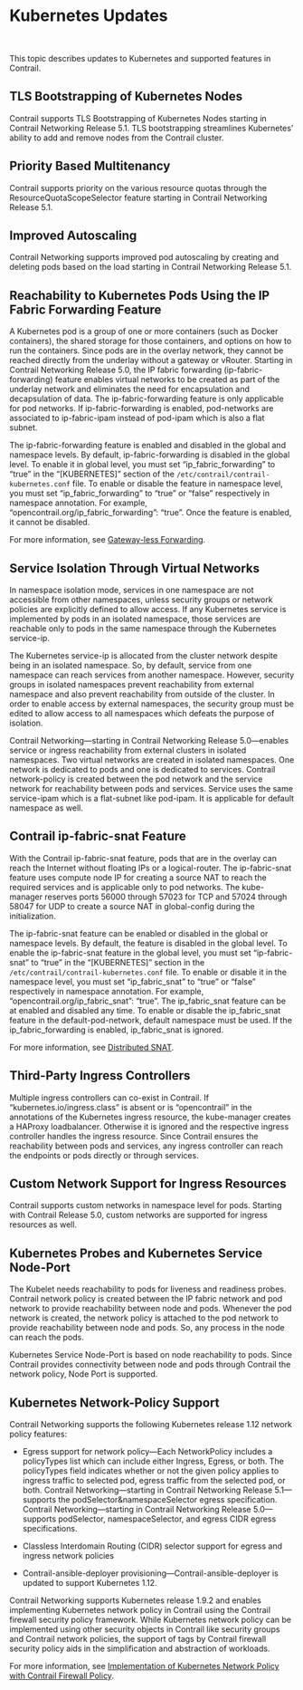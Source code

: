 # Kubernetes Updates

 

<div id="intro">

<div class="mini-toc-intro">

This topic describes updates to Kubernetes and supported features in
Contrail.

</div>

</div>

## TLS Bootstrapping of Kubernetes Nodes

Contrail supports TLS Bootstrapping of Kubernetes Nodes starting in
Contrail Networking Release 5.1. TLS bootstrapping streamlines
Kubernetes’ ability to add and remove nodes from the Contrail cluster.

## Priority Based Multitenancy

Contrail supports priority on the various resource quotas through the
ResourceQuotaScopeSelector feature starting in Contrail Networking
Release 5.1.

## Improved Autoscaling

Contrail Networking supports improved pod autoscaling by creating and
deleting pods based on the load starting in Contrail Networking Release
5.1.

## Reachability to Kubernetes Pods Using the IP Fabric Forwarding Feature

A Kubernetes pod is a group of one or more containers (such as Docker
containers), the shared storage for those containers, and options on how
to run the containers. Since pods are in the overlay network, they
cannot be reached directly from the underlay without a gateway or
vRouter. Starting in Contrail Networking Release 5.0, the IP fabric
forwarding (<span class="cli" v-pre="">ip-fabric-forwarding</span>)
feature enables virtual networks to be created as part of the underlay
network and eliminates the need for encapsulation and decapsulation of
data. The ip-fabric-forwarding feature is only applicable for pod
networks. If <span class="cli" v-pre="">ip-fabric-forwarding</span> is
enabled, pod-networks are associated to ip-fabric-ipam instead of
pod-ipam which is also a flat subnet.

The ip-fabric-forwarding feature is enabled and disabled in the global
and namespace levels. By default, <span class="cli"
v-pre="">ip-fabric-forwarding</span> is disabled in the global level. To
enable it in global level, you must set <span class="cli"
v-pre="">“ip\_fabric\_forwarding”</span> to <span class="cli"
v-pre="">“true”</span> in the <span class="cli"
v-pre="">“\[KUBERNETES\]”</span> section of the
`/etc/contrail/contrail-kubernetes.conf` file. To enable or disable the
feature in namespace level, you must set <span class="cli"
v-pre="">“ip\_fabric\_forwarding”</span> to <span class="cli"
v-pre="">“true”</span> or <span class="cli" v-pre="">“false”</span>
respectively in namespace annotation. For example, <span class="cli"
v-pre="">“opencontrail.org/ip\_fabric\_forwarding”: “true”</span>. Once
the feature is enabled, it cannot be disabled.

For more information, see [Gateway-less
Forwarding](https://github.com/tungstenfabric/tf-specs/blob/master/gateway-less-forwarding.md).

## Service Isolation Through Virtual Networks

In namespace isolation mode, services in one namespace are not
accessible from other namespaces, unless security groups or network
policies are explicitly defined to allow access. If any Kubernetes
service is implemented by pods in an isolated namespace, those services
are reachable only to pods in the same namespace through the Kubernetes
<span class="cli" v-pre="">service-ip</span>.

The Kubernetes <span class="cli" v-pre="">service-ip</span> is allocated
from the cluster network despite being in an isolated namespace. So, by
default, service from one namespace can reach services from another
namespace. However, security groups in isolated namespaces prevent
reachability from external namespace and also prevent reachability from
outside of the cluster. In order to enable access by external
namespaces, the security group must be edited to allow access to all
namespaces which defeats the purpose of isolation.

Contrail Networking—starting in Contrail Networking Release 5.0—enables
service or ingress reachability from external clusters in isolated
namespaces. Two virtual networks are created in isolated namespaces. One
network is dedicated to pods and one is dedicated to services. Contrail
network-policy is created between the pod network and the service
network for reachability between pods and services. Service uses the
same service-ipam which is a flat-subnet like pod-ipam. It is applicable
for default namespace as well.

## Contrail ip-fabric-snat Feature

With the Contrail ip-fabric-snat feature, pods that are in the overlay
can reach the Internet without floating IPs or a logical-router. The
ip-fabric-snat feature uses compute node IP for creating a source NAT to
reach the required services and is applicable only to pod networks. The
kube-manager reserves ports 56000 through 57023 for TCP and 57024
through 58047 for UDP to create a source NAT in global-config during the
initialization.

The ip-fabric-snat feature can be enabled or disabled in the global or
namespace levels. By default, the feature is disabled in the global
level. To enable the ip-fabric-snat feature in the global level, you
must set <span class="cli" v-pre="">“ip-fabric-snat”</span> to <span
class="cli" v-pre="">“true”</span> in the <span class="cli"
v-pre="">“\[KUBERNETES\]”</span> section in the
`/etc/contrail/contrail-kubernetes.conf` file. To enable or disable it
in the namespace level, you must set <span class="cli"
v-pre="">“ip\_fabric\_snat”</span> to <span class="cli"
v-pre="">“true”</span> or <span class="cli" v-pre="">“false”</span>
respectively in namespace annotation. For example, <span class="cli"
v-pre="">“opencontrail.org/ip\_fabric\_snat”: “true”</span>. The
ip\_fabric\_snat feature can be at enabled and disabled any time. To
enable or disable the ip\_fabric\_snat feature in the
default-pod-network, default namespace must be used. If the <span
class="cli" v-pre="">ip\_fabric\_forwarding</span> is enabled, <span
class="cli" v-pre="">ip\_fabric\_snat</span> is ignored.

For more information, see [Distributed
SNAT](https://github.com/tungstenfabric/tf-specs/blob/master/distributed-snat.md).

## Third-Party Ingress Controllers

Multiple ingress controllers can co-exist in Contrail. If <span
class="cli" v-pre="">“kubernetes.io/ingress.class”</span> is absent or
is <span class="cli" v-pre="">“opencontrail”</span> in the annotations
of the Kubernetes ingress resource, the kube-manager creates a HAProxy
loadbalancer. Otherwise it is ignored and the respective ingress
controller handles the ingress resource. Since Contrail ensures the
reachability between pods and services, any ingress controller can reach
the endpoints or pods directly or through services.

## Custom Network Support for Ingress Resources

Contrail supports custom networks in namespace level for pods. Starting
with Contrail Release 5.0, custom networks are supported for ingress
resources as well.

## Kubernetes Probes and Kubernetes Service Node-Port

The Kubelet needs reachability to pods for liveness and readiness
probes. Contrail network policy is created between the IP fabric network
and pod network to provide reachability between node and pods. Whenever
the pod network is created, the network policy is attached to the pod
network to provide reachability between node and pods. So, any process
in the node can reach the pods.

Kubernetes Service Node-Port is based on node reachability to pods.
Since Contrail provides connectivity between node and pods through
Contrail the network policy, Node Port is supported.

## Kubernetes Network-Policy Support

Contrail Networking supports the following Kubernetes release 1.12
network policy features:

-   Egress support for network policy—Each <span class="cli"
    v-pre="">NetworkPolicy</span> includes a <span class="cli"
    v-pre="">policyTypes</span> list which can include either <span
    class="cli" v-pre="">Ingress</span>, <span class="cli"
    v-pre="">Egress</span>, or both. The <span class="cli"
    v-pre="">policyTypes</span> field indicates whether or not the given
    policy applies to ingress traffic to selected pod, egress traffic
    from the selected pod, or both. Contrail Networking—starting in
    Contrail Networking Release 5.1—supports the <span class="cli"
    v-pre="">podSelector&namespaceSelector</span> egress specification.
    Contrail Networking—starting in Contrail Networking Release
    5.0—supports <span class="cli" v-pre="">podSelector</span>, <span
    class="cli" v-pre="">namespaceSelector</span>, and <span class="cli"
    v-pre="">egress CIDR</span> egress specifications.

-   Classless Interdomain Routing (CIDR) selector support for egress and
    ingress network policies

-   Contrail-ansible-deployer provisioning—Contrail-ansible-deployer is
    updated to support Kubernetes 1.12.

Contrail Networking supports Kubernetes release 1.9.2 and enables
implementing Kubernetes network policy in Contrail using the Contrail
firewall security policy framework. While Kubernetes network policy can
be implemented using other security objects in Contrail like security
groups and Contrail network policies, the support of tags by Contrail
firewall security policy aids in the simplification and abstraction of
workloads.

For more information, see [Implementation of Kubernetes Network Policy
with Contrail Firewall Policy](k8s-network-policy.html).

 
